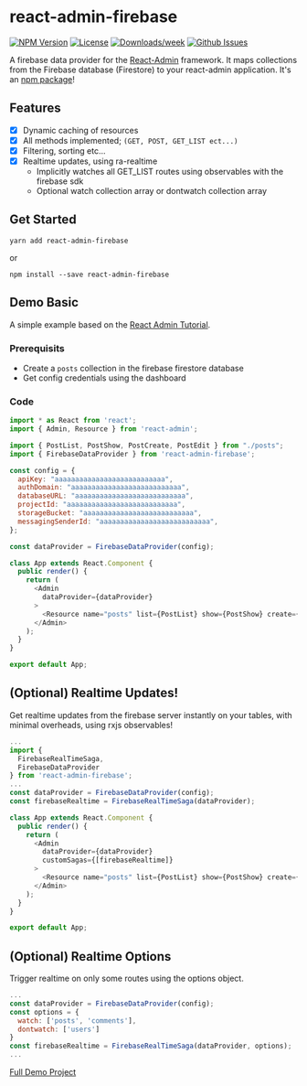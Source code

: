 # react-admin-firebase

<!-- [START badges] -->
[![NPM Version](https://img.shields.io/npm/v/react-admin-firebase.svg)](https://www.npmjs.com/package/react-admin-firebase) 
[![License](https://img.shields.io/npm/l/react-admin-firebase.svg)](https://github.com/benwinding/react-admin-firebase/blob/master/LICENSE) 
[![Downloads/week](https://img.shields.io/npm/dm/react-admin-firebase.svg)](https://www.npmjs.com/package/react-admin-firebase) 
[![Github Issues](https://img.shields.io/github/issues/benwinding/react-admin-firebase.svg)](https://github.com/benwinding/react-admin-firebase)
<!-- [END badges] -->

A firebase data provider for the [React-Admin](https://github.com/marmelab/react-admin) framework. It maps collections from the Firebase database (Firestore) to your react-admin application. It's an [npm package](https://www.npmjs.com/package/react-admin-firebase)!

## Features
- [x] Dynamic caching of resources
- [x] All methods implemented; `(GET, POST, GET_LIST ect...)`
- [x] Filtering, sorting etc...
- [x] Realtime updates, using ra-realtime
    - Implicitly watches all GET_LIST routes using observables with the firebase sdk
    - Optional watch collection array or dontwatch collection array

## Get Started
`yarn add react-admin-firebase` 

or

`npm install --save react-admin-firebase`

## Demo Basic
A simple example based on the [React Admin Tutorial](https://marmelab.com/react-admin/Tutorial.html).

### Prerequisits
- Create a `posts` collection in the firebase firestore database
- Get config credentials using the dashboard

### Code

``` javascript
import * as React from 'react';
import { Admin, Resource } from 'react-admin';

import { PostList, PostShow, PostCreate, PostEdit } from "./posts";
import { FirebaseDataProvider } from 'react-admin-firebase';

const config = {
  apiKey: "aaaaaaaaaaaaaaaaaaaaaaaaaaa",
  authDomain: "aaaaaaaaaaaaaaaaaaaaaaaaaaa",
  databaseURL: "aaaaaaaaaaaaaaaaaaaaaaaaaaa",
  projectId: "aaaaaaaaaaaaaaaaaaaaaaaaaaa",
  storageBucket: "aaaaaaaaaaaaaaaaaaaaaaaaaaa",
  messagingSenderId: "aaaaaaaaaaaaaaaaaaaaaaaaaaa",
};

const dataProvider = FirebaseDataProvider(config);

class App extends React.Component {
  public render() {
    return (
      <Admin 
        dataProvider={dataProvider} 
      >
        <Resource name="posts" list={PostList} show={PostShow} create={PostCreate} edit={PostEdit}/>
      </Admin>
    );
  }
}

export default App;
```

## (Optional) Realtime Updates!
Get realtime updates from the firebase server instantly on your tables, with minimal overheads, using rxjs observables!

``` javascript
...
import {
  FirebaseRealTimeSaga,
  FirebaseDataProvider
} from 'react-admin-firebase';
...
const dataProvider = FirebaseDataProvider(config);
const firebaseRealtime = FirebaseRealTimeSaga(dataProvider);

class App extends React.Component {
  public render() {
    return (
      <Admin 
        dataProvider={dataProvider} 
        customSagas={[firebaseRealtime]}
      >
        <Resource name="posts" list={PostList} show={PostShow} create={PostCreate} edit={PostEdit}/>
      </Admin>
    );
  }
}

export default App;
```

## (Optional) Realtime Options
Trigger realtime on only some routes using the options object.

``` javascript
...
const dataProvider = FirebaseDataProvider(config);
const options = {
  watch: ['posts', 'comments'],
  dontwatch: ['users']
}
const firebaseRealtime = FirebaseRealTimeSaga(dataProvider, options);
...
```
[Full Demo Project](https://github.com/benwinding/demo-react-admin-firebase)
